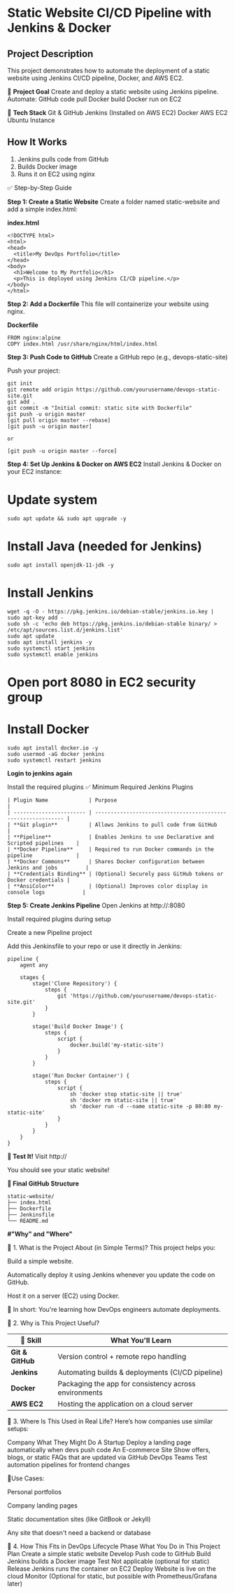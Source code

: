 # Static Website CI/CD Pipeline with Jenkins & Docker

## Project Description
This project demonstrates how to automate the deployment of a static website using Jenkins CI/CD pipeline, Docker, and AWS EC2.

📌 **Project Goal**
Create and deploy a static website using Jenkins pipeline. Automate:
GitHub code pull
Docker build
Docker run on EC2

🧱 **Tech Stack**
Git & GitHub
Jenkins (Installed on AWS EC2)
Docker
AWS EC2 Ubuntu Instance

## How It Works
1. Jenkins pulls code from GitHub
2. Builds Docker image
3. Runs it on EC2 using nginx


✅ Step-by-Step Guide

**Step 1: Create a Static Website**
Create a folder named static-website and add a simple index.html:

**index.html**
```
<!DOCTYPE html>
<html>
<head>
  <title>My DevOps Portfolio</title>
</head>
<body>
  <h1>Welcome to My Portfolio</h1>
  <p>This is deployed using Jenkins CI/CD pipeline.</p>
</body>
</html>
```

**Step 2: Add a Dockerfile**
This file will containerize your website using nginx.

**Dockerfile**

```
FROM nginx:alpine
COPY index.html /usr/share/nginx/html/index.html
```


**Step 3: Push Code to GitHub**
Create a GitHub repo (e.g., devops-static-site)

Push your project:

```
git init
git remote add origin https://github.com/yourusername/devops-static-site.git
git add .
git commit -m "Initial commit: static site with Dockerfile"
git push -u origin master
[git pull origin master --rebase]
[git push -u origin master]

or

[git push -u origin master --force]
```

**Step 4: Set Up Jenkins & Docker on AWS EC2**
Install Jenkins & Docker on your EC2 instance:

# Update system
```
sudo apt update && sudo apt upgrade -y
```

# Install Java (needed for Jenkins)
```
sudo apt install openjdk-11-jdk -y
```

# Install Jenkins

```
wget -q -O - https://pkg.jenkins.io/debian-stable/jenkins.io.key | sudo apt-key add -
sudo sh -c 'echo deb https://pkg.jenkins.io/debian-stable binary/ > /etc/apt/sources.list.d/jenkins.list'
sudo apt update
sudo apt install jenkins -y
sudo systemctl start jenkins
sudo systemctl enable jenkins
```

# Open port 8080 in EC2 security group

# Install Docker
```
sudo apt install docker.io -y
sudo usermod -aG docker jenkins
sudo systemctl restart jenkins
```

**Login to jenkins again**

Install the required plugins
✅ Minimum Required Jenkins Plugins

```
| Plugin Name             | Purpose                                                      |
| ----------------------- | ------------------------------------------------------------ |
| **Git plugin**          | Allows Jenkins to pull code from GitHub                      |
| **Pipeline**            | Enables Jenkins to use Declarative and Scripted pipelines    |
| **Docker Pipeline**     | Required to run Docker commands in the pipeline              |
| **Docker Commons**      | Shares Docker configuration between Jenkins and jobs         |
| **Credentials Binding** | (Optional) Securely pass GitHub tokens or Docker credentials |
| **AnsiColor**           | (Optional) Improves color display in console logs            |
```


**Step 5: Create Jenkins Pipeline**
Open Jenkins at http://<your-ec2-public-ip>:8080

Install required plugins during setup

Create a new Pipeline project

Add this Jenkinsfile to your repo or use it directly in Jenkins:

```
pipeline {
    agent any

    stages {
        stage('Clone Repository') {
            steps {
                git 'https://github.com/yourusername/devops-static-site.git'
            }
        }

        stage('Build Docker Image') {
            steps {
                script {
                    docker.build('my-static-site')
                }
            }
        }

        stage('Run Docker Container') {
            steps {
                script {
                    sh 'docker stop static-site || true'
                    sh 'docker rm static-site || true'
                    sh 'docker run -d --name static-site -p 80:80 my-static-site'
                }
            }
        }
    }
}
```

**🧪 Test It!**
Visit http://<your-ec2-public-ip>

You should see your static website!


**📁 Final GitHub Structure**

```
static-website/
├── index.html
├── Dockerfile
├── Jenkinsfile
└── README.md
```


**#"Why" and "Where"**


🎯 1. What is the Project About (in Simple Terms)?
This project helps you:

Build a simple website.

Automatically deploy it using Jenkins whenever you update the code on GitHub.

Host it on a server (EC2) using Docker.

📌 In short: You're learning how DevOps engineers automate deployments.


🧠 2. Why is This Project Useful?

| 🔧 Skill         | What You'll Learn                                     |
| ---------------- | ----------------------------------------------------- |
| **Git & GitHub** | Version control + remote repo handling                |
| **Jenkins**      | Automating builds & deployments (CI/CD pipeline)      |
| **Docker**       | Packaging the app for consistency across environments |
| **AWS EC2**      | Hosting the application on a cloud server             |



🏢 3. Where Is This Used in Real Life?
Here’s how companies use similar setups:

Company	What They Might Do
A Startup	Deploy a landing page automatically when devs push code
An E-commerce Site	Show offers, blogs, or static FAQs that are updated via GitHub
DevOps Teams	Test automation pipelines for frontend changes

📍Use Cases:

Personal portfolios

Company landing pages

Static documentation sites (like GitBook or Jekyll)

Any site that doesn't need a backend or database


📌 4. How This Fits in DevOps Lifecycle
Phase	What You Do in This Project
Plan	Create a simple static website
Develop	Push code to GitHub
Build	Jenkins builds a Docker image
Test	Not applicable (optional for static)
Release	Jenkins runs the container on EC2
Deploy	Website is live on the cloud
Monitor	(Optional for static, but possible with Prometheus/Grafana later)



